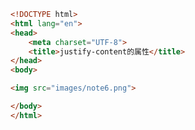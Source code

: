 
<BlogInfo id="128" title="98.justifycontent的属性" author="白日梦想猿" pv=0 read_times=0 pre_cost_time="0分8秒" category="css学习" tag_list="['css学习']" create_time="2020.07.31 14:19:47" update_time="2020.07.31 14:20:11" />

```html
<!DOCTYPE html>
<html lang="en">
<head>
    <meta charset="UTF-8">
    <title>justify-content的属性</title>
</head>
<body>

<img src="images/note6.png">

</body>
</html>
```
